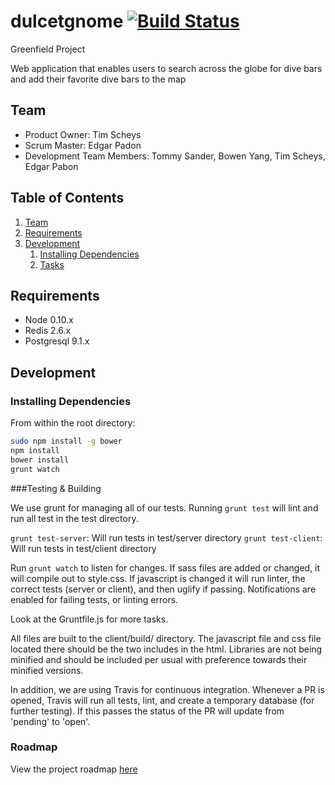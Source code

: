 # dulcetgnome [![Build Status](https://travis-ci.org/dulcetgnome/dulcetgnome.svg?branch=master)](https://travis-ci.org/dulcetgnome/dulcetgnome)
Greenfield Project

Web application that enables users to search across the globe for dive bars and add their favorite dive bars to the map

## Team

  - Product Owner: Tim Scheys
  - Scrum Master: Edgar Padon
  - Development Team Members: Tommy Sander, Bowen Yang, Tim Scheys, Edgar Pabon

## Table of Contents

1. [Team](#team)
1. [Requirements](#requirements)
1. [Development](#development)
    1. [Installing Dependencies](#installing-dependencies)
    1. [Tasks](#tasks)



## Requirements

- Node 0.10.x
- Redis 2.6.x
- Postgresql 9.1.x

## Development

### Installing Dependencies

From within the root directory:

```sh
sudo npm install -g bower
npm install
bower install
grunt watch
```

###Testing & Building

We use grunt for managing all of our tests. Running `grunt test` will lint and run all test in the test directory.

`grunt test-server`: Will run tests in test/server directory
`grunt test-client`: Will run tests in test/client directory

Run `grunt watch` to listen for changes. If sass files are added or changed, it will compile out to style.css. If javascript is changed it will run linter, the correct tests (server or client), and then uglify if passing. Notifications are enabled for failing tests, or linting errors.

Look at the Gruntfile.js for more tasks.

All files are built to the client/build/ directory. The javascript file and css file located there should be the two includes in the html. Libraries are not being minified and should be included per usual with preference towards their minified versions. 

In addition, we are using Travis for continuous integration. Whenever a PR is opened, Travis will run all tests, lint, and create a temporary database (for further testing). If this passes the status of the PR will update from 'pending' to 'open'.


### Roadmap

View the project roadmap [here](https://github.com/CrimeVisualizer/DiveStop/issues)



